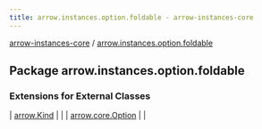 ```yaml
---
title: arrow.instances.option.foldable - arrow-instances-core
---
```


[arrow-instances-core](../index.html) / [arrow.instances.option.foldable](./index.html)

## Package arrow.instances.option.foldable

### Extensions for External Classes

| [arrow.Kind](arrow.-kind/index.html) |  |
| [arrow.core.Option](arrow.core.-option/index.html) |  |

